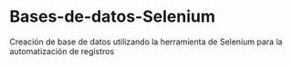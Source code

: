 # Bases-de-datos-Selenium
Creación de base de datos utilizando la herramienta de Selenium para la automatización de registros
